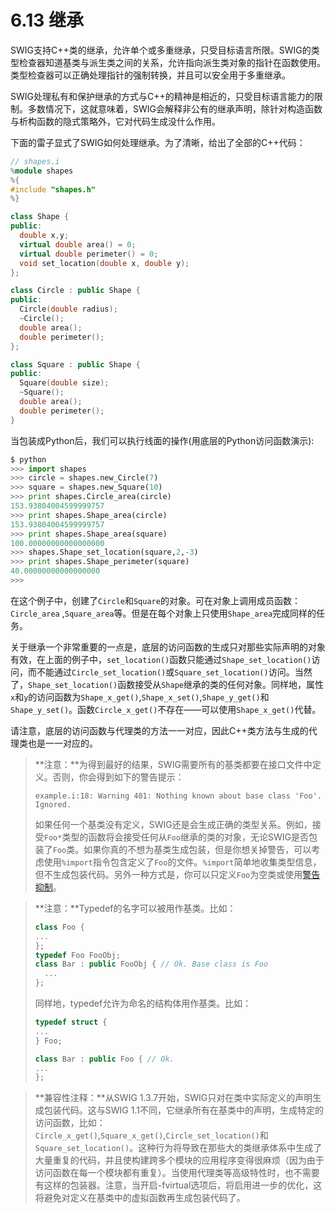 # 6.13 继承

SWIG支持C++类的继承，允许单个或多重继承，只受目标语言所限。SWIG的类型检查器知道基类与派生类之间的关系，允许指向派生类对象的指针在函数使用。类型检查器可以正确处理指针的强制转换，并且可以安全用于多重继承。

SWIG处理私有和保护继承的方式与C++的精神是相近的，只受目标语言能力的限制。多数情况下，这就意味着，SWIG会解释非公有的继承声明，除针对构造函数与析构函数的隐式策略外，它对代码生成没什么作用。

下面的雷子显式了SWIG如何处理继承。为了清晰，给出了全部的C++代码：

```c++
// shapes.i
%module shapes
%{
#include "shapes.h"
%}

class Shape {
public:
  double x,y;
  virtual double area() = 0;
  virtual double perimeter() = 0;
  void set_location(double x, double y);
};

class Circle : public Shape {
public:
  Circle(double radius);
  ~Circle();
  double area();
  double perimeter();
};

class Square : public Shape {
public:
  Square(double size);
  ~Square();
  double area();
  double perimeter();
}
```

当包装成Python后，我们可以执行线面的操作(用底层的Python访问函数演示):

```python
$ python
>>> import shapes
>>> circle = shapes.new_Circle(7)
>>> square = shapes.new_Square(10)
>>> print shapes.Circle_area(circle)
153.93804004599999757
>>> print shapes.Shape_area(circle)
153.93804004599999757
>>> print shapes.Shape_area(square)
100.00000000000000000
>>> shapes.Shape_set_location(square,2,-3)
>>> print shapes.Shape_perimeter(square)
40.00000000000000000
>>>
```

在这个例子中，创建了`Circle`和`Square`的对象。可在对象上调用成员函数：`Circle_area` ,`Square_area`等。但是在每个对象上只使用`Shape_area`完成同样的任务。

关于继承一个非常重要的一点是，底层的访问函数的生成只对那些实际声明的对象有效，在上面的例子中，`set_location()`函数只能通过`Shape_set_location()`访问，而不能通过`Circle_set_location()`或`Square_set_location()`访问。当然了，`Shape_set_location()`函数接受从`Shape`继承的类的任何对象。同样地，属性`x`和`y`的访问函数为`Shape_x_get()`,`Shape_x_set()`,`Shape_y_get()`和`Shape_y_set()`。函数`Circle_x_get()`不存在——可以使用`Shape_x_get()`代替。

请注意，底层的访问函数与代理类的方法一一对应，因此C++类方法与生成的代理类也是一一对应的。

> **注意：**为得到最好的结果，SWIG需要所有的基类都要在接口文件中定义。否则，你会得到如下的警告提示：
>
> ```shell
> example.i:18: Warning 401: Nothing known about base class 'Foo'. Ignored.
> ```
>
> 如果任何一个基类没有定义，SWIG还是会生成正确的类型关系。例如，接受`Foo*`类型的函数将会接受任何从`Foo`继承的类的对象，无论SWIG是否包装了`Foo`类。如果你真的不想为基类生成包装，但是你想关掉警告，可以考虑使用`%import`指令包含定义了`Foo`的文件。`%import`简单地收集类型信息，但不生成包装代码。另外一种方式是，你可以只定义`Foo`为空类或使用[警告抑制](#swig-warning-suppression)。

> **注意：**Typedef的名字可以被用作基类。比如：
>
> ```c++
> class Foo {
> ...
> };
> typedef Foo FooObj;
> class Bar : public FooObj { // Ok. Base class is Foo
> 	...
> };
> ```
>
> 同样地，typedef允许为命名的结构体用作基类。比如：
>
> ```c++
> typedef struct {
> ...
> } Foo;
>
> class Bar : public Foo { // Ok.
> ...
> };
> ```

> **兼容性注释：**从SWIG 1.3.7开始，SWIG只对在类中实际定义的声明生成包装代码。这与SWIG 1.1不同，它继承所有在基类中的声明，生成特定的访问函数，比如：`Circle_x_get()`,`Square_x_get()`,`Circle_set_location()`和`Square_set_location()`。这种行为将导致在那些大的类继承体系中生成了大量重复的代码，并且使构建跨多个模块的应用程序变得很麻烦（因为由于访问函数在每一个模块都有重复）。当使用代理类等高级特性时，也不需要有这样的包装器。注意，当开启-fvirtual选项后，将启用进一步的优化，这将避免对定义在基类中的虚拟函数再生成包装代码了。